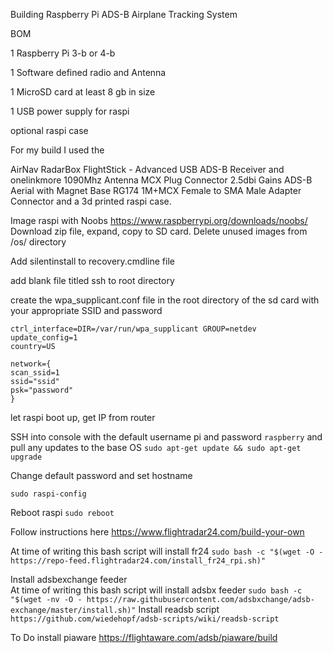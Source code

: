 Building Raspberry Pi ADS-B Airplane Tracking System

BOM

1 Raspberry Pi 3-b or 4-b 

1 Software defined radio and Antenna

1 MicroSD card at least 8 gb in size

1 USB power supply for raspi

optional raspi case

For my build I used the 

AirNav RadarBox FlightStick - Advanced USB ADS-B Receiver and onelinkmore 1090Mhz Antenna MCX Plug Connector 2.5dbi Gains ADS-B Aerial with Magnet Base RG174 1M+MCX Female to SMA Male Adapter Connector and a 3d printed raspi case. 


Image raspi with Noobs 
https://www.raspberrypi.org/downloads/noobs/
Download zip file, expand, copy to SD card.  Delete unused images from /os/ directory

Add silentinstall to recovery.cmdline file

add blank file titled ssh to root directory

create the wpa_supplicant.conf file in the root directory of the sd card with your appropriate SSID and password

```
ctrl_interface=DIR=/var/run/wpa_supplicant GROUP=netdev
update_config=1
country=US

network={
scan_ssid=1
ssid="ssid"
psk="password"
}
```

let raspi boot up, get IP from router

SSH into console with the default username pi and password `raspberry` and pull any updates to the base OS
```sudo apt-get update && sudo apt-get upgrade```

Change default password and set hostname

```sudo raspi-config```

Reboot raspi
```sudo reboot```

Follow instructions here https://www.flightradar24.com/build-your-own

At time of writing this bash script will install fr24
```sudo bash -c "$(wget -O - https://repo-feed.flightradar24.com/install_fr24_rpi.sh)"```

Install adsbexchange feeder  
At time of writing this bash script will install adsbx feeder
```sudo bash -c "$(wget -nv -O - https://raw.githubusercontent.com/adsbxchange/adsb-exchange/master/install.sh)"```
Install readsb script
```https://github.com/wiedehopf/adsb-scripts/wiki/readsb-script```


To Do
install piaware https://flightaware.com/adsb/piaware/build






